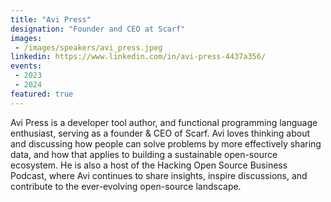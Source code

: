 ```yaml
---
title: "Avi Press"
designation: "Founder and CEO at Scarf"
images:
 - /images/speakers/avi_press.jpeg
linkedin: https://www.linkedin.com/in/avi-press-4437a356/
events:
 - 2023
 - 2024
featured: true
---
```


Avi Press is a developer tool author, and functional programming language enthusiast, serving as a founder & CEO of Scarf. Avi loves thinking about and discussing how people can solve problems by more effectively sharing data, and how that applies to building a sustainable open-source ecosystem. He is also a host of the Hacking Open Source Business Podcast, where Avi continues to share insights, inspire discussions, and contribute to the ever-evolving open-source landscape.